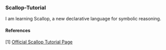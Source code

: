### Scallop-Tutorial
I am learning Scallop, a new declarative language for symbolic reasoning.

#### References

[1] [Official Scallop Tutorial Page](https://scallop-lang.github.io/tutorial.html)
